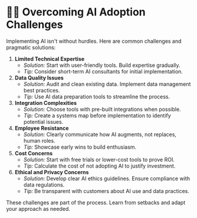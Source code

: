 # 🧗‍♂️ Overcoming AI Adoption Challenges

Implementing AI isn't without hurdles. Here are common challenges and pragmatic solutions:

1. **Limited Technical Expertise**
   * _Solution:_ Start with user-friendly tools. Build expertise gradually.
   * _Tip:_ Consider short-term AI consultants for initial implementation.
2. **Data Quality Issues**
   * _Solution:_ Audit and clean existing data. Implement data management best practices.
   * _Tip:_ Use AI data preparation tools to streamline the process.
3. **Integration Complexities**
   * _Solution:_ Choose tools with pre-built integrations when possible.
   * _Tip:_ Create a systems map before implementation to identify potential issues.
4. **Employee Resistance**
   * _Solution:_ Clearly communicate how AI augments, not replaces, human roles.
   * _Tip:_ Showcase early wins to build enthusiasm.
5. **Cost Concerns**
   * _Solution:_ Start with free trials or lower-cost tools to prove ROI.
   * _Tip:_ Calculate the cost of not adopting AI to justify investment.
6. **Ethical and Privacy Concerns**
   * _Solution:_ Develop clear AI ethics guidelines. Ensure compliance with data regulations.
   * _Tip:_ Be transparent with customers about AI use and data practices.

These challenges are part of the process. Learn from setbacks and adapt your approach as needed.
